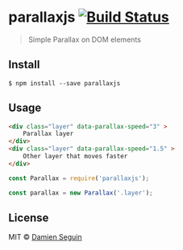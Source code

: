 # parallaxjs [![Build Status](https://travis-ci.org/dmnsgn/parallaxjs.svg?branch=master)](https://travis-ci.org/dmnsgn/parallaxjs)

> Simple Parallax on DOM elements

## Install

```
$ npm install --save parallaxjs
```


## Usage

```html
<div class="layer" data-parallax-speed="3" >
	Parallax layer
</div>
<div class="layer" data-parallax-speed="1.5" >
	Other layer that moves faster
</div>
```

```js
const Parallax = require('parallaxjs');

const parallax = new Parallax('.layer');
```


## License

MIT © [Damien Seguin](https://github.com/dmnsgn)
